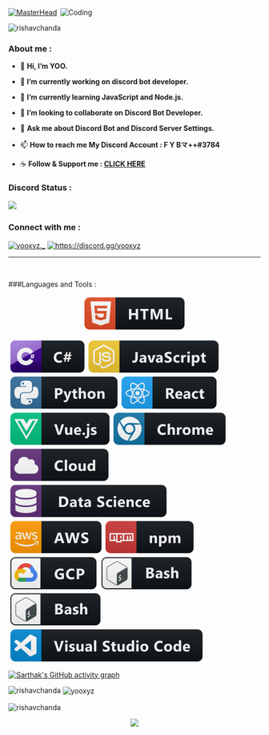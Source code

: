 [![MasterHead](https://tapendrapandey.com.np/wp-content/uploads/2020/09/head.gif)](https://rishavchanda.io)
<img align="right" alt="Coding" width="400" src="https://i.pinimg.com/originals/54/e3/7d/54e37d8074ebcde1d96c77d7b2a7f310.gif">

<p align="left"> <img src="https://komarev.com/ghpvc/?username=rishavchanda&label=Profile%20views&color=0e75b6&style=flat" alt="rishavchanda" /> </p>

<h3 align="left">About me :</h3>

- 👋 **Hi, I’m YOO.**

- 🔭 **I’m currently working on discord bot developer.**

- 🌱 **I’m currently learning JavaScript and Node.js.**

- 👯 **I’m looking to collaborate on Discord Bot Developer.**

- 💬 **Ask me about Discord Bot and Discord Server Settings.**

- 📫 **How to reach me My Discord Account : F Y B龴++#3784**

- ☕ **Follow & Support me : [CLICK HERE](https://linktr.ee/yooxyz)**

<h3 align="left">Discord Status :</h3>

<L align="left">

<a href="https://discord.com/users/861557890337996821">

<img height="80px" src="https://discord.c99.nl/widget/theme-1/861557890337996821.png" />

</a>
  
<h3 align="left">Connect with me :</h3>
<p align="left">
<a href="https://instagram.com/yooxyz._" target="blank"><img align="center" src="https://raw.githubusercontent.com/rahuldkjain/github-profile-readme-generator/master/src/images/icons/Social/instagram.svg" alt="yooxyz._" height="30" width="40" /></a>
<a href="https://discord.gg/https://discord.gg/yooxyz" target="blank"><img align="center" src="https://raw.githubusercontent.com/rahuldkjain/github-profile-readme-generator/master/src/images/icons/Social/discord.svg" alt="https://discord.gg/yooxyz" height="30" width="40" /></a>
</p>
  
*************

<br />

###Languages and Tools :

<p align="center">

<!-- For more icons please follow  https://github.com/MikeCodesDotNET/ColoredBadges -->

 <img src="https://raw.githubusercontent.com/8bithemant/8bithemant/master/svg/dev/languages/html.svg" alt="Twitter" style="vertical-align:top; margin:4px">    

<img src="https://raw.githubusercontent.com/8bithemant/8bithemant/master/svg/dev/languages/csharp.svg" alt="csharp" style="vertical-align:top; margin:4px"><img src="https://raw.githubusercontent.com/8bithemant/8bithemant/master/svg/dev/languages/js.svg" alt="js" style="vertical-align:top; margin:4px"><img src="https://raw.githubusercontent.com/8bithemant/8bithemant/master/svg/dev/languages/python.svg" alt="python" style="vertical-align:top; margin:4px"><img src="https://raw.githubusercontent.com/8bithemant/8bithemant/master/svg/dev/frameworks/react.svg" alt="react" style="vertical-align:top; margin:4px"><img src="https://raw.githubusercontent.com/8bithemant/8bithemant/master/svg/dev/frameworks/vue.svg" alt="vue" style="vertical-align:top; margin:4px"><img src="https://raw.githubusercontent.com/8bithemant/8bithemant/master/svg/dev/misc/chrome.svg" alt="chrome" style="vertical-align:top; margin:4px"><img src="https://raw.githubusercontent.com/8bithemant/8bithemant/master/svg/dev/misc/cloud.svg" alt="cloud" style="vertical-align:top; margin:4px"><img src="https://raw.githubusercontent.com/8bithemant/8bithemant/master/svg/dev/misc/datascience.svg" alt="datascience" style="vertical-align:top; margin:4px"><img src="https://raw.githubusercontent.com/8bithemant/8bithemant/master/svg/dev/services/aws.svg" alt="aws" style="vertical-align:top; margin:4px"><img src="https://raw.githubusercontent.com/8bithemant/8bithemant/master/svg/dev/services/npm.svg" alt="npm" style="vertical-align:top; margin:4px"><img src="https://raw.githubusercontent.com/8bithemant/8bithemant/master/svg/dev/services/gcp.svg" alt="gcp" style="vertical-align:top; margin:4px"><img src="https://raw.githubusercontent.com/8bithemant/8bithemant/master/svg/dev/tools/bash.svg" alt="bash" style="vertical-align:top; margin:4px"><img src="https://raw.githubusercontent.com/8bithemant/8bithemant/master/svg/dev/tools/bash.svg" alt="bash" style="vertical-align:top; margin:4px"><img src="https://raw.githubusercontent.com/8bithemant/8bithemant/master/svg/dev/tools/visualstudio_code.svg" alt="vscode" style="vertical-align:top; margin:4px">

</p>

[![Sarthak's GitHub activity graph](https://activity-graph.herokuapp.com/graph?username=yooxyz&&theme=xcode)](https://github.com/yooxyz)

  <p><img align="left" src="https://github-readme-stats.vercel.app/api/top-langs?username=rishavchanda&show_icons=true&locale=en&layout=compact&theme=tokyonight" alt="rishavchanda" /></p>
  
<p>&nbsp;<img align="center" src="https://github-readme-stats.vercel.app/api?username=yooxyz&show_icons=true&locale=en&theme=tokyonight" alt="yooxyz" /></p>

<p><img align="center" src="https://github-readme-streak-stats.herokuapp.com/?user=rishavchanda&&theme=tokyonight" alt="rishavchanda" /></p>


  <p align="center"> <img src="https://github.com/rickjosee/rickjosee/blob/output/github-contribution-grid-snake.svg"/> </p>
